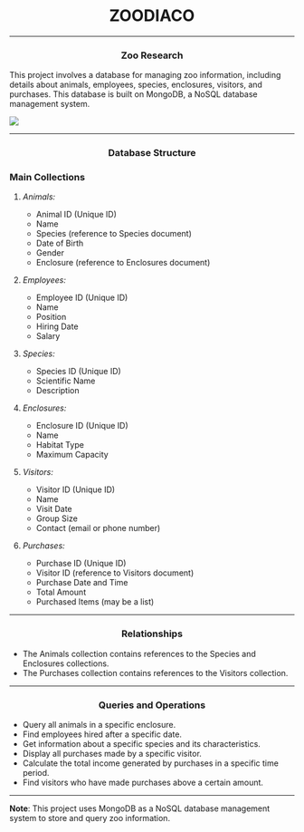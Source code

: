 <h1 align="center">ZOODIACO</h1>

---

<h3 align="center">Zoo Research</h3>

This project involves a database for managing zoo information, including details about animals, employees, species, enclosures, visitors, and purchases. This database is built on MongoDB, a NoSQL database management system.

<img src="https://cdn.leonardo.ai/users/39b16ae8-786f-46c7-8f57-de94e8269ca4/generations/37232b9c-e4ae-450a-804a-0de17f5fecab/Anime_Pastel_Dream_Zoodiaco_Zoo_Park_Star_Mystic_Legacy_Lion_S_2.jpg">

------ 

<h3 align="center">Database Structure</h3>


### Main Collections

1. *Animals:*
   - Animal ID (Unique ID)
   - Name
   - Species (reference to Species document)
   - Date of Birth
   - Gender
   - Enclosure (reference to Enclosures document)

2. *Employees:*
   - Employee ID (Unique ID)
   - Name
   - Position
   - Hiring Date
   - Salary

3. *Species:*
   - Species ID (Unique ID)
   - Scientific Name
   - Description

4. *Enclosures:*
   - Enclosure ID (Unique ID)
   - Name
   - Habitat Type
   - Maximum Capacity

5. *Visitors:*
   - Visitor ID (Unique ID)
   - Name
   - Visit Date
   - Group Size
   - Contact (email or phone number)

6. *Purchases:*
   - Purchase ID (Unique ID)
   - Visitor ID (reference to Visitors document)
   - Purchase Date and Time
   - Total Amount
   - Purchased Items (may be a list)

--- 

<h3 align="center">Relationships</h3>


- The Animals collection contains references to the Species and Enclosures collections.
- The Purchases collection contains references to the Visitors collection.

---

<h3 align="center">Queries and Operations</h3>
 

- Query all animals in a specific enclosure.
- Find employees hired after a specific date.
- Get information about a specific species and its characteristics.
- Display all purchases made by a specific visitor.
- Calculate the total income generated by purchases in a specific time period.
- Find visitors who have made purchases above a certain amount.

---

**Note**: This project uses MongoDB as a NoSQL database management system to store and query zoo information.
